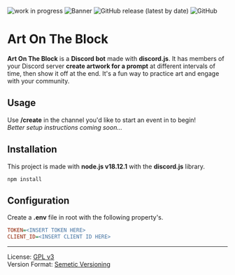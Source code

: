 ![work in progress](https://user-images.githubusercontent.com/50346006/211924593-9876d928-42fe-419b-8b73-0935742fd7dc.png)
![Banner](https://user-images.githubusercontent.com/50346006/211712058-226e6ece-ccc0-4713-9cb9-3d294a9a4083.png)
![GitHub release (latest by date)](https://img.shields.io/github/v/release/ImCodist/art-on-the-block?style=flat-square)
![GitHub](https://img.shields.io/github/license/ImCodist/art-on-the-block?style=flat-square)

# Art On The Block

**Art On The Block** is a **Discord bot** made with **discord.js**. It has members of your Discord server **create artwork for a prompt** at different intervals of time, then show it off at the end. It's a fun way to practice art and engage with your community.


## Usage
Use **/create** in the channel you'd like to start an event in to begin!<br>
*Better setup instructions coming soon...*

## Installation
This project is made with **node.js v18.12.1** with the **discord.js** library.
```
npm install
```

## Configuration
Create a **.env** file in root with the following property's.<br>
```ini 
TOKEN=<INSERT TOKEN HERE>
CLIENT_ID=<INSERT CLIENT ID HERE>
```

---

License: [GPL v3](https://www.gnu.org/licenses/gpl-3.0.en.html)<br>
Version Format: [Semetic Versioning](https://semver.org/)
